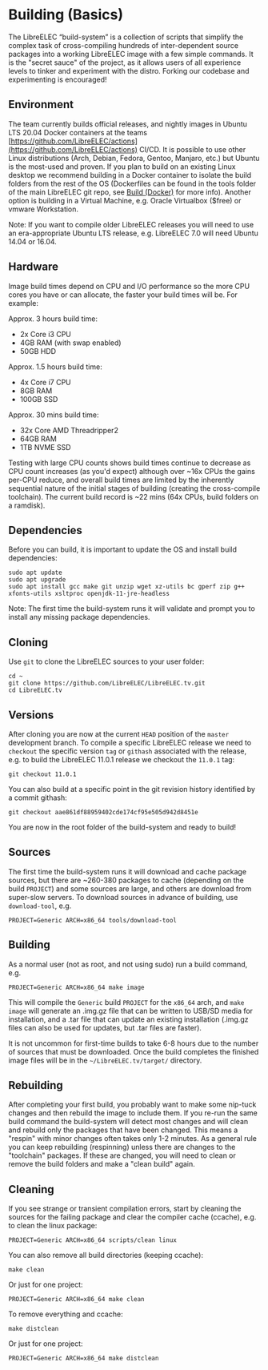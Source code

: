 # Building (Basics)

The LibreELEC “build-system” is a collection of scripts that simplify the complex task of cross-compiling hundreds of inter-dependent source packages into a working LibreELEC image with a few simple commands. It is the "secret sauce" of the project, as it allows users of all experience levels to tinker and experiment with the distro. Forking our codebase and experimenting is encouraged!

## Environment

The team currently builds official releases, and nightly images in Ubuntu LTS 20.04 Docker containers at the teams [https://github.com/LibreELEC/actions](https://github.com/LibreELEC/actions) CI/CD. It is possible to use other Linux distributions (Arch, Debian, Fedora, Gentoo, Manjaro, etc.) but Ubuntu is the most-used and proven. If you plan to build on an existing Linux desktop we recommend building in a Docker container to isolate the build folders from the rest of the OS (Dockerfiles can be found in the tools folder of the main LibreELEC git repo, see [Build (Docker)](build-docker.md) for more info). Another option is building in a Virtual Machine, e.g. Oracle Virtualbox ($free) or vmware Workstation.

Note: If you want to compile older LibreELEC releases you will need to use an era-appropriate Ubuntu LTS release, e.g. LibreELEC 7.0 will need Ubuntu 14.04 or 16.04.

## Hardware

Image build times depend on CPU and I/O performance so the more CPU cores you have or can allocate, the faster your build times will be. For example:

Approx. 3 hours build time:

* 2x Core i3 CPU
* 4GB RAM (with swap enabled)
* 50GB HDD

Approx. 1.5 hours build time:

* 4x Core i7 CPU
* 8GB RAM
* 100GB SSD

Approx. 30 mins build time:

* 32x Core AMD Threadripper2
* 64GB RAM
* 1TB NVME SSD

Testing with large CPU counts shows build times continue to decrease as CPU count increases (as you'd expect) although over \~16x CPUs the gains per-CPU reduce, and overall build times are limited by the inherently sequential nature of the initial stages of building (creating the cross-compile toolchain). The current build record is \~22 mins (64x CPUs, build folders on a ramdisk).

## Dependencies

Before you can build, it is important to update the OS and install build dependencies:

```
sudo apt update
sudo apt upgrade
sudo apt install gcc make git unzip wget xz-utils bc gperf zip g++ xfonts-utils xsltproc openjdk-11-jre-headless
```

Note: The first time the build-system runs it will validate and prompt you to install any missing package dependencies.

## Cloning

Use `git` to clone the LibreELEC sources to your user folder:

```
cd ~
git clone https://github.com/LibreELEC/LibreELEC.tv.git
cd LibreELEC.tv
```

## Versions

After cloning you are now at the current `HEAD` position of the `master` development branch. To compile a specific LibreELEC release we need to `checkout` the specific version `tag` or `githash` associated with the release, e.g. to build the LibreELEC 11.0.1 release we checkout the `11.0.1` tag:

```
git checkout 11.0.1
```

You can also build at a specific point in the git revision history identified by a commit githash:

```
git checkout aae861df88959402cde174cf95e505d942d8451e
```

You are now in the root folder of the build-system and ready to build!

## Sources

The first time the build-system runs it will download and cache package sources, but there are \~260-380 packages to cache (depending on the build `PROJECT`) and some sources are large, and others are download from super-slow servers. To download sources in advance of building, use `download-tool`, e.g.

```
PROJECT=Generic ARCH=x86_64 tools/download-tool
```

## Building

As a normal user (not as root, and not using sudo) run a build command, e.g.

```
PROJECT=Generic ARCH=x86_64 make image
```

This will compile the `Generic` build `PROJECT` for the `x86_64` arch, and `make image` will generate an .img.gz file that can be written to USB/SD media for installation, and a .tar file that can update an existing installation (.img.gz files can also be used for updates, but .tar files are faster).

It is not uncommon for first-time builds to take 6-8 hours due to the number of sources that must be downloaded. Once the build completes the finished image files will be in the `~/LibreELEC.tv/target/` directory.

## Rebuilding

After completing your first build, you probably want to make some nip-tuck changes and then rebuild the image to include them. If you re-run the same build command the build-system will detect most changes and will clean and rebuild only the packages that have been changed. This means a "respin" with minor changes often takes only 1-2 minutes. As a general rule you can keep rebuilding (respinning) unless there are changes to the "toolchain" packages. If these are changed, you will need to clean or remove the build folders and make a "clean build" again.

## Cleaning

If you see strange or transient compilation errors, start by cleaning the sources for the failing package and clear the compiler cache (ccache), e.g. to clean the linux package:

```
PROJECT=Generic ARCH=x86_64 scripts/clean linux
```

You can also remove all build directories (keeping ccache):

```
make clean
```

Or just for one project:

```
PROJECT=Generic ARCH=x86_64 make clean
```

To remove everything and ccache:

```
make distclean
```

Or just for one project:

```
PROJECT=Generic ARCH=x86_64 make distclean
```
